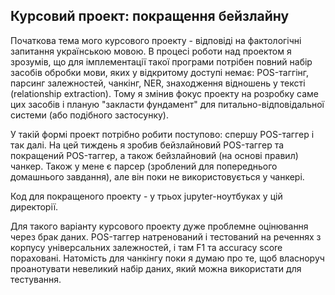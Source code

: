 ## Курсовий проект: покращення бейзлайну

Початкова тема мого курсового проекту - відповіді на фактологічні запитання українською мовою. В процесі роботи над проектом я зрозумів, що для імплементації такої програми потрібен повний набір засобів обробки мови, яких у відкритому доступі немає: POS-таггінг, парсинг залежностей, чанкінг, NER, знаходження відношень у тексті (relationship extraction). Тому я змінив фокус проекту на розробку саме цих засобів і планую "закласти фундамент" для питально-відповідальної системи (або подібного застосунку).

У такій формі проект потрібно робити поступово: спершу POS-таггер і так далі. На цей тиждень я зробив бейзлайновий POS-таггер та покращений POS-таггер, а також бейзлайновий (на основі правил) чанкер. Також у мене є парсер (зроблений для попереднього домашнього завдання), але він поки не використовується у чанкері.

Код для покращеного проекту - у трьох jupyter-ноутбуках у цій директорії.

Для такого варіанту курсового проекту дуже проблемне оцінювання через брак даних. POS-таггер натренований і тестований на реченнях з корпусу універсальних залежностей, і там F1 та accuracy score пораховані. Натомість для чанкінгу поки я думаю про те, щоб власноруч проанотувати невеликий набір даних, який можна використати для тестування.